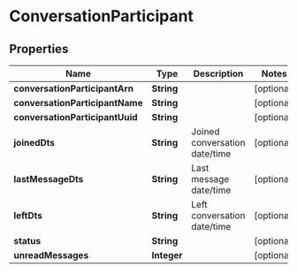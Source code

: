 

# ConversationParticipant


## Properties

| Name | Type | Description | Notes |
|------------ | ------------- | ------------- | -------------|
|**conversationParticipantArn** | **String** |  |  [optional] |
|**conversationParticipantName** | **String** |  |  [optional] |
|**conversationParticipantUuid** | **String** |  |  [optional] |
|**joinedDts** | **String** | Joined conversation date/time |  [optional] |
|**lastMessageDts** | **String** | Last message date/time |  [optional] |
|**leftDts** | **String** | Left conversation date/time |  [optional] |
|**status** | **String** |  |  [optional] |
|**unreadMessages** | **Integer** |  |  [optional] |



